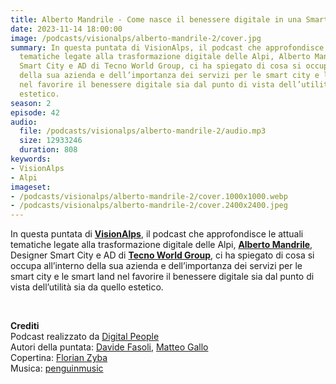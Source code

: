 ```yaml
---
title: Alberto Mandrile - Come nasce il benessere digitale in una Smart Land @Bardonecchia
date: 2023-11-14 18:00:00
image: /podcasts/visionalps/alberto-mandrile-2/cover.jpg
summary: In questa puntata di VisionAlps, il podcast che approfondisce le attuali
  tematiche legate alla trasformazione digitale delle Alpi, Alberto Mandrile, Designer
  Smart City e AD di Tecno World Group, ci ha spiegato di cosa si occupa all’interno
  della sua azienda e dell’importanza dei servizi per le smart city e le smart land
  nel favorire il benessere digitale sia dal punto di vista dell’utilità sia da quello
  estetico.
season: 2
episode: 42
audio:
  file: /podcasts/visionalps/alberto-mandrile-2/audio.mp3
  size: 12933246
  duration: 808
keywords:
- VisionAlps
- Alpi
imageset:
- /podcasts/visionalps/alberto-mandrile-2/cover.1000x1000.webp
- /podcasts/visionalps/alberto-mandrile-2/cover.2400x2400.jpeg
---
```


In questa puntata di **[VisionAlps](https://www.visionalps.com/)**, il podcast che approfondisce le attuali tematiche legate alla trasformazione digitale delle Alpi, **[Alberto Mandrile](https://www.linkedin.com/in/mandrile-alberto/?originalSubdomain=it)**, Designer Smart City e AD di **[Tecno World Group](https://tecnoworldgroup.it/)**, ci ha spiegato di cosa si occupa all’interno della sua azienda e dell’importanza dei servizi per le smart city e le smart land nel favorire il benessere digitale sia dal punto di vista dell’utilità sia da quello estetico.

<br>

**Crediti**<br>
Podcast realizzato da [Digital People](https://w3id.org/digitalpeople)<br>
Autori della puntata: [Davide Fasoli](https://www.linkedin.com/in/davide-fasoli-2b3246179/), [Matteo Gallo](https://www.linkedin.com/in/matteo-gallo-4a5ab31a8/)<br>
Copertina: [Florian Zyba](https://www.linkedin.com/in/florian-zyba/)<br>
Musica: [penguinmusic](https://pixabay.com/users/penguinmusic-24940186/)